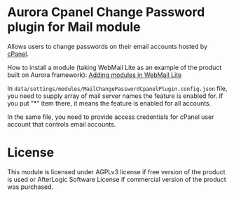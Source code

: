 # Aurora Cpanel Change Password plugin for Mail module

Allows users to change passwords on their email accounts hosted by [cPanel](https://cpanel.com/).

How to install a module (taking WebMail Lite as an example of the product built on Aurora framework): [Adding modules in WebMail Lite](https://afterlogic.com/docs/webmail-lite-8/installation/adding-modules)

In `data/settings/modules/MailChangePasswordCpanelPlugin.config.json` file, you need to supply array of mail server names the feature is enabled for. If you put "*" item there, it means the feature is enabled for all accounts.

In the same file, you need to provide access credentials for cPanel user account that controls email accounts.

# License
This module is licensed under AGPLv3 license if free version of the product is used or AfterLogic Software License if commercial version of the product was purchased.
